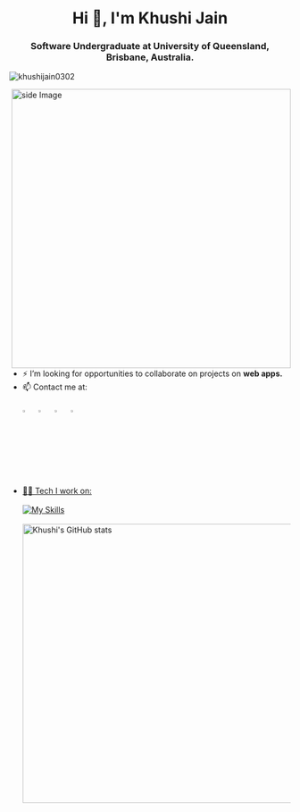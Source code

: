 <h1 align="center">Hi 👋, I'm Khushi Jain</h1>
<h3 align="center">Software Undergraduate at University of Queensland, Brisbane, Australia.</h3>
<img src="https://komarev.com/ghpvc/?username=khushijain0302&label=Profile%20views&color=0e75b6&style=flat" alt="khushijain0302" /> </p>
<img src="https://mir-s3-cdn-cf.behance.net/project_modules/disp/601014116770475.6068beff4640a.gif" alt="side Image" align="right" width="500" height="auto">

- ⚡ I’m looking for opportunities to collaborate on projects on **web apps.**
- 📫 Contact me at: <br><br>
  [<img src="https://img.icons8.com/color/48/000000/facebook.png" width="3.5%"/>](https://www.facebook.com/khushi.jain.9843)  &nbsp; [<img src="https://img.icons8.com/color/48/000000/linkedin.png" width="3.5%"/>](https://www.linkedin.com/in/khushi-jain-3504061b9/)  &nbsp; [<img src="https://img.icons8.com/fluent/48/000000/instagram-new.png" width="3.5%"/>](https://www.instagram.com/khushi_0302/)  &nbsp; <a href="mailto:khushijain0302@gmail.com"> <img src="https://img.icons8.com/fluent/48/000000/gmail.png" width="3.5%"/>
- 🧑‍💻 Tech I work on: <br><br>
  [![My Skills](https://skillicons.dev/icons?i=cpp,py,js,html,css,react,docker,haskell,mongodb,express,nodejs,tensorflow&perline=4)](https://skillicons.dev)<br><br>
  <img width="500" height="auto" align="centre" alt="Khushi's GitHub stats" src="https://github-readme-stats.vercel.app/api?username=khushijain0302&show_icons=true&theme=react&count_private=true&include_all_commits=true" />

<!-- <p><img align="right" width="400" src="https://github-readme-streak-stats.herokuapp.com/?user=khushijain0302&" alt="khushijain0302" /></p> -->
